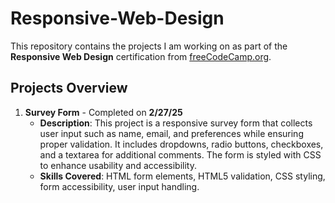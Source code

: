 # Responsive-Web-Design

This repository contains the projects I am working on as part of the **Responsive Web Design** certification from [freeCodeCamp.org](https://www.freecodecamp.org/).

## Projects Overview

1. **Survey Form** - Completed on **2/27/25**
   - **Description**: This project is a responsive survey form that collects user input such as name, email, and preferences while ensuring proper validation. It includes dropdowns, radio buttons, checkboxes, and a textarea for additional comments. The form is styled with CSS to enhance usability and accessibility.
   - **Skills Covered**: HTML form elements, HTML5 validation, CSS styling, form accessibility, user input handling.
